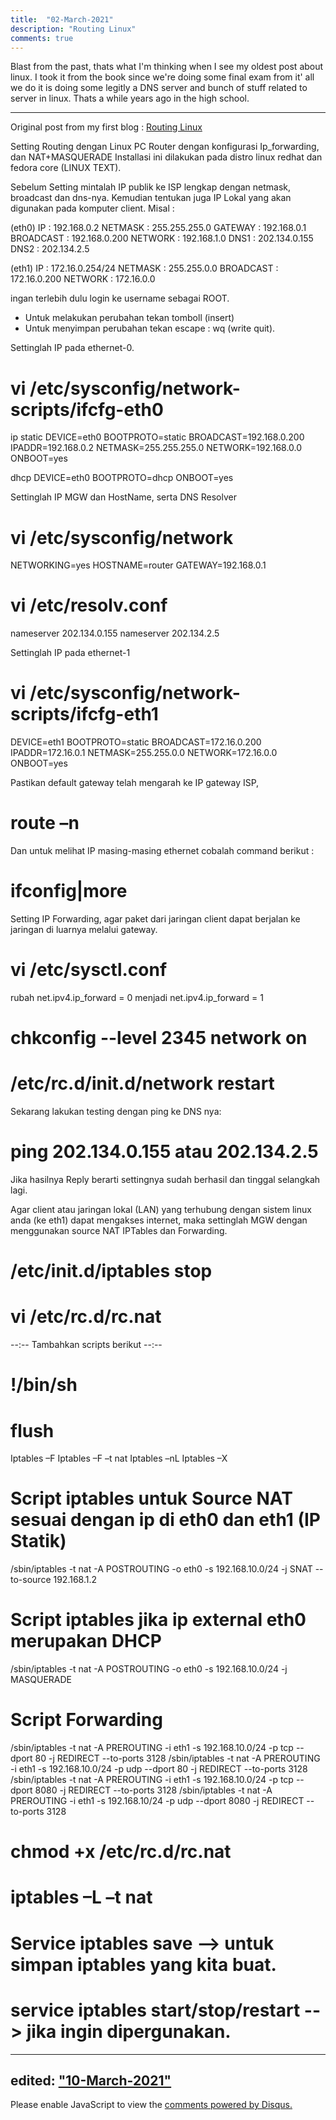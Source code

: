 ```yaml
---
title:  "02-March-2021"
description: "Routing Linux"
comments: true
---
```


Blast from the past, thats what I'm thinking when I see my oldest post about linux. I took it from the book since we're doing some final exam from it' all we do it is doing some legitly a DNS server and bunch of stuff related to server in linux. Thats a while years ago in the high school.

---

Original post from my first blog : [Routing Linux](http://cyber-copas.blogspot.com/2011/08/routing-linux.html)

Setting Routing dengan Linux PC Router dengan konfigurasi Ip_forwarding, dan NAT+MASQUERADE
Installasi ini dilakukan pada distro linux redhat dan fedora core (LINUX TEXT).

Sebelum Setting mintalah IP publik ke ISP lengkap dengan netmask, broadcast dan dns-nya. Kemudian tentukan juga IP Lokal yang akan digunakan pada komputer client. Misal :

(eth0)
IP : 192.168.0.2
NETMASK : 255.255.255.0
GATEWAY : 192.168.0.1
BROADCAST : 192.168.0.200
NETWORK : 192.168.1.0
DNS1 : 202.134.0.155
DNS2 : 202.134.2.5

(eth1)
IP : 172.16.0.254/24
NETMASK : 255.255.0.0
BROADCAST : 172.16.0.200
NETWORK : 172.16.0.0

ingan terlebih dulu login ke username sebagai ROOT.
- Untuk melakukan perubahan tekan tomboll (insert)
- Untuk menyimpan perubahan tekan escape : wq (write quit).

Settinglah IP pada ethernet-0.
# vi /etc/sysconfig/network-scripts/ifcfg-eth0
ip static
DEVICE=eth0
BOOTPROTO=static
BROADCAST=192.168.0.200
IPADDR=192.168.0.2
NETMASK=255.255.255.0
NETWORK=192.168.0.0
ONBOOT=yes

dhcp
DEVICE=eth0
BOOTPROTO=dhcp
ONBOOT=yes

Settinglah IP MGW dan HostName, serta DNS Resolver
# vi /etc/sysconfig/network
NETWORKING=yes
HOSTNAME=router
GATEWAY=192.168.0.1

# vi /etc/resolv.conf
nameserver 202.134.0.155
nameserver 202.134.2.5


Settinglah IP pada ethernet-1
# vi /etc/sysconfig/network-scripts/ifcfg-eth1
DEVICE=eth1
BOOTPROTO=static
BROADCAST=172.16.0.200
IPADDR=172.16.0.1
NETMASK=255.255.0.0
NETWORK=172.16.0.0
ONBOOT=yes


Pastikan default gateway telah mengarah ke IP gateway ISP,
# route –n
Dan untuk melihat IP masing-masing ethernet cobalah command berikut :
# ifconfig|more


Setting IP Forwarding, agar paket dari jaringan client dapat berjalan ke jaringan di luarnya melalui gateway.
# vi /etc/sysctl.conf
rubah net.ipv4.ip_forward = 0 menjadi net.ipv4.ip_forward = 1


# chkconfig --level 2345 network on
# /etc/rc.d/init.d/network restart


Sekarang lakukan testing dengan ping ke DNS nya:
# ping 202.134.0.155 atau 202.134.2.5
Jika hasilnya Reply berarti settingnya sudah berhasil dan tinggal selangkah lagi.

Agar client atau jaringan lokal (LAN) yang terhubung dengan sistem linux anda (ke eth1) dapat mengakses internet, maka settinglah MGW dengan menggunakan source NAT IPTables dan Forwarding.
# /etc/init.d/iptables stop
# vi /etc/rc.d/rc.nat

--:-- Tambahkan scripts berikut --:--
# !/bin/sh
# flush
Iptables –F
Iptables –F –t nat
Iptables –nL
Iptables –X
# Script iptables untuk Source NAT sesuai dengan ip di eth0 dan eth1 (IP Statik)
/sbin/iptables -t nat -A POSTROUTING -o eth0 -s 192.168.10.0/24 -j SNAT --to-source 192.168.1.2
# Script iptables jika ip external eth0 merupakan DHCP
/sbin/iptables -t nat -A POSTROUTING -o eth0 -s 192.168.10.0/24 -j MASQUERADE
# Script Forwarding
/sbin/iptables -t nat -A PREROUTING -i eth1 -s 192.168.10.0/24 -p tcp --dport 80 -j REDIRECT --to-ports 3128
/sbin/iptables -t nat -A PREROUTING -i eth1 -s 192.168.10.0/24 -p udp --dport 80 -j REDIRECT --to-ports 3128
/sbin/iptables -t nat -A PREROUTING -i eth1 -s 192.168.10.0/24 -p tcp --dport 8080 -j REDIRECT --to-ports 3128
/sbin/iptables -t nat -A PREROUTING -i eth1 -s 192.168.10/24 -p udp --dport 8080 -j REDIRECT --to-ports 3128

# chmod +x /etc/rc.d/rc.nat
# iptables –L –t nat
# Service iptables save --> untuk simpan iptables yang kita buat.
# service iptables start/stop/restart --> jika ingin dipergunakan.

---
edited: ["10-March-2021"]()
---

<div id="disqus_thread"></div>
<script>
    /**
    *  RECOMMENDED CONFIGURATION VARIABLES: EDIT AND UNCOMMENT THE SECTION BELOW TO INSERT DYNAMIC VALUES FROM YOUR PLATFORM OR CMS.
    *  LEARN WHY DEFINING THESE VARIABLES IS IMPORTANT: https://disqus.com/admin/universalcode/#configuration-variables    */
    /*
    var disqus_config = function () {
    this.page.url = PAGE_URL;  // Replace PAGE_URL with your page's canonical URL variable
    this.page.identifier = PAGE_IDENTIFIER; // Replace PAGE_IDENTIFIER with your page's unique identifier variable
    };
    */
    (function() { // DON'T EDIT BELOW THIS LINE
    var d = document, s = d.createElement('script');
    s.src = 'https://bahasalien.disqus.com/embed.js';
    s.setAttribute('data-timestamp', +new Date());
    (d.head || d.body).appendChild(s);
    })();
</script>
<noscript>Please enable JavaScript to view the <a href="https://disqus.com/?ref_noscript">comments powered by Disqus.</a></noscript>
